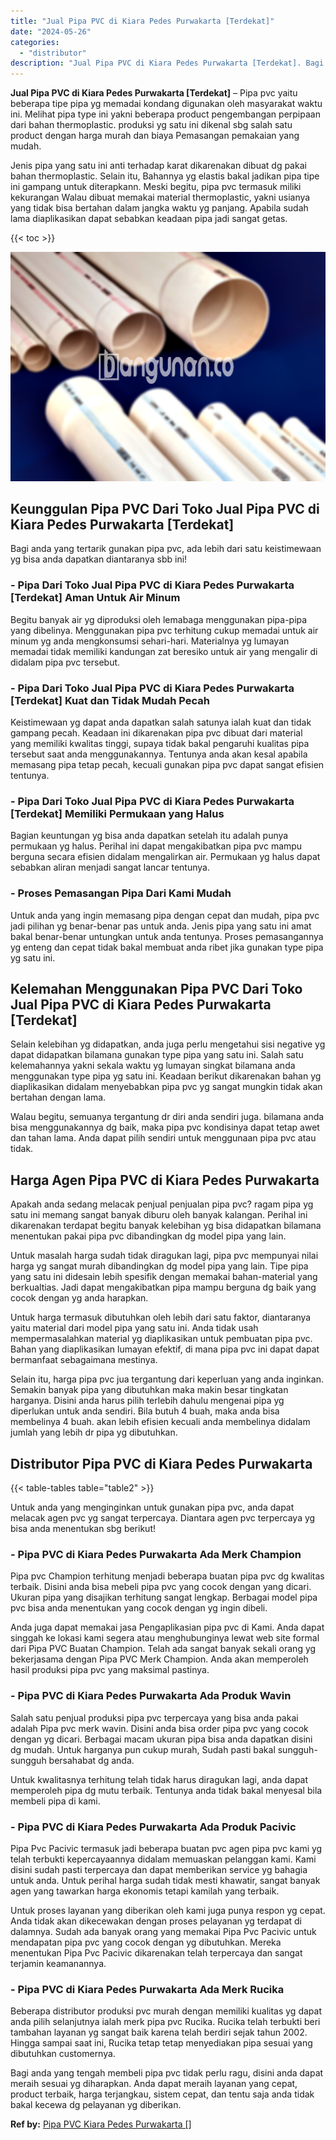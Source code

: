 ```yaml
---
title: "Jual Pipa PVC di Kiara Pedes Purwakarta [Terdekat]"
date: "2024-05-26"
categories: 
  - "distributor"
description: "Jual Pipa PVC di Kiara Pedes Purwakarta [Terdekat]. Bagi anda yang tengah membeli pipa pvc tidak perlu ragu, disini anda dapat meraih sesuai yg diharapkan. A..."
---
```


**Jual Pipa PVC di Kiara Pedes Purwakarta \[Terdekat\]** – Pipa pvc yaitu beberapa tipe pipa yg memadai kondang digunakan oleh masyarakat waktu ini. Melihat pipa type ini yakni beberapa product pengembangan perpipaan dari bahan thermoplastic. produksi yg satu ini dikenal sbg salah satu product dengan harga murah dan biaya Pemasangan pemakaian yang mudah.

Jenis pipa yang satu ini anti terhadap karat dikarenakan dibuat dg pakai bahan thermoplastic. Selain itu, Bahannya yg elastis bakal jadikan pipa tipe ini gampang untuk diterapkann. Meski begitu, pipa pvc termasuk miliki kekurangan Walau dibuat memakai material thermoplastic, yakni usianya yang tidak bisa bertahan dalam jangka waktu yg panjang. Apabila sudah lama diaplikasikan dapat sebabkan keadaan pipa jadi sangat getas.

{{< toc >}}

![Jual Pipa PVC di Kiara Pedes Purwakarta [Terdekat]](/images/jaul-pipa-pvc-29.png)

## Keunggulan Pipa PVC Dari Toko Jual Pipa PVC di Kiara Pedes Purwakarta \[Terdekat\]

Bagi anda yang tertarik gunakan pipa pvc, ada lebih dari satu keistimewaan yg bisa anda dapatkan diantaranya sbb ini!

### \- Pipa Dari Toko Jual Pipa PVC di Kiara Pedes Purwakarta \[Terdekat\] Aman Untuk Air Minum

Begitu banyak air yg diproduksi oleh lemabaga menggunakan pipa-pipa yang dibelinya. Menggunakan pipa pvc terhitung cukup memadai untuk air minum yg anda mengkonsumsi sehari-hari. Materialnya yg lumayan memadai tidak memiliki kandungan zat beresiko untuk air yang mengalir di didalam pipa pvc tersebut.

### \- Pipa Dari Toko Jual Pipa PVC di Kiara Pedes Purwakarta \[Terdekat\] Kuat dan Tidak Mudah Pecah

Keistimewaan yg dapat anda dapatkan salah satunya ialah kuat dan tidak gampang pecah. Keadaan ini dikarenakan pipa pvc dibuat dari material yang memiliki kwalitas tinggi, supaya tidak bakal pengaruhi kualitas pipa tersebut saat anda menggunakannya. Tentunya anda akan kesal apabila memasang pipa tetap pecah, kecuali gunakan pipa pvc dapat sangat efisien tentunya.

### \- Pipa Dari Toko Jual Pipa PVC di Kiara Pedes Purwakarta \[Terdekat\] Memiliki Permukaan yang Halus

Bagian keuntungan yg bisa anda dapatkan setelah itu adalah punya permukaan yg halus. Perihal ini dapat mengakibatkan pipa pvc mampu berguna secara efisien didalam mengalirkan air. Permukaan yg halus dapat sebabkan aliran menjadi sangat lancar tentunya.

### \- Proses Pemasangan Pipa Dari Kami Mudah

Untuk anda yang ingin memasang pipa dengan cepat dan mudah, pipa pvc jadi pilihan yg benar-benar pas untuk anda. Jenis pipa yang satu ini amat bakal benar-benar untungkan untuk anda tentunya. Proses pemasangannya yg enteng dan cepat tidak bakal membuat anda ribet jika gunakan type pipa yg satu ini.

## Kelemahan Menggunakan Pipa PVC Dari Toko Jual Pipa PVC di Kiara Pedes Purwakarta \[Terdekat\]

Selain kelebihan yg didapatkan, anda juga perlu mengetahui sisi negative yg dapat didapatkan bilamana gunakan type pipa yang satu ini. Salah satu kelemahannya yakni sekala waktu yg lumayan singkat bilamana anda menggunakan type pipa yg satu ini. Keadaan berikut dikarenakan bahan yg diaplikasikan didalam menyebabkan pipa pvc yg sangat mungkin tidak akan bertahan dengan lama.

Walau begitu, semuanya tergantung dr diri anda sendiri juga. bilamana anda bisa menggunakannya dg baik, maka pipa pvc kondisinya dapat tetap awet dan tahan lama. Anda dapat pilih sendiri untuk menggunaan pipa pvc atau tidak.

## Harga Agen Pipa PVC di Kiara Pedes Purwakarta

Apakah anda sedang melacak penjual penjualan pipa pvc? ragam pipa yg satu ini memang sangat banyak diburu oleh banyak kalangan. Perihal ini dikarenakan terdapat begitu banyak kelebihan yg bisa didapatkan bilamana menentukan pakai pipa pvc dibandingkan dg model pipa yang lain.

Untuk masalah harga sudah tidak diragukan lagi, pipa pvc mempunyai nilai harga yg sangat murah dibandingkan dg model pipa yang lain. Tipe pipa yang satu ini didesain lebih spesifik dengan memakai bahan-material yang berkualtias. Jadi dapat mengakibatkan pipa mampu berguna dg baik yang cocok dengan yg anda harapkan.

Untuk harga termasuk dibutuhkan oleh lebih dari satu faktor, diantaranya yaitu material dari model pipa yang satu ini. Anda tidak usah mempermasalahkan material yg diaplikasikan untuk pembuatan pipa pvc. Bahan yang diaplikasikan lumayan efektif, di mana pipa pvc ini dapat dapat bermanfaat sebagaimana mestinya.

Selain itu, harga pipa pvc jua tergantung dari keperluan yang anda inginkan. Semakin banyak pipa yang dibutuhkan maka makin besar tingkatan harganya. Disini anda harus pilih terlebih dahulu mengenai pipa yg diperlukan untuk anda sendiri. Bila butuh 4 buah, maka anda bisa membelinya 4 buah. akan lebih efisien kecuali anda membelinya didalam jumlah yang lebih dr pipa yg dibutuhkan.

## Distributor Pipa PVC di Kiara Pedes Purwakarta

{{< table-tables table="table2" >}}

Untuk anda yang menginginkan untuk gunakan pipa pvc, anda dapat melacak agen pvc yg sangat terpercaya. Diantara agen pvc terpercaya yg bisa anda menentukan sbg berikut!

### \- Pipa PVC di Kiara Pedes Purwakarta Ada Merk Champion

Pipa pvc Champion terhitung menjadi beberapa buatan pipa pvc dg kwalitas terbaik. Disini anda bisa mebeli pipa pvc yang cocok dengan yang dicari. Ukuran pipa yang disajikan terhitung sangat lengkap. Berbagai model pipa pvc bisa anda menentukan yang cocok dengan yg ingin dibeli.

Anda juga dapat memakai jasa Pengaplikasian pipa pvc di Kami. Anda dapat singgah ke lokasi kami segera atau menghubunginya lewat web site formal dari Pipa PVC Buatan Champion. Telah ada sangat banyak sekali orang yg bekerjasama dengan Pipa PVC Merk Champion. Anda akan memperoleh hasil produksi pipa pvc yang maksimal pastinya.

### \- Pipa PVC di Kiara Pedes Purwakarta Ada Produk Wavin

Salah satu penjual produksi pipa pvc terpercaya yang bisa anda pakai adalah Pipa pvc merk wavin. Disini anda bisa order pipa pvc yang cocok dengan yg dicari. Berbagai macam ukuran pipa bisa anda dapatkan disini dg mudah. Untuk harganya pun cukup murah, Sudah pasti bakal sungguh-sungguh bersahabat dg anda.

Untuk kwalitasnya terhitung telah tidak harus diragukan lagi, anda dapat memperoleh pipa dg mutu terbaik. Tentunya anda tidak bakal menyesal bila membeli pipa di kami.

### \- Pipa PVC di Kiara Pedes Purwakarta Ada Produk Pacivic

Pipa Pvc Pacivic termasuk jadi beberapa buatan pvc agen pipa pvc kami yg telah terbukti kepercayaannya didalam memuaskan pelanggan kami. Kami disini sudah pasti terpercaya dan dapat memberikan service yg bahagia untuk anda. Untuk perihal harga sudah tidak mesti khawatir, sangat banyak agen yang tawarkan harga ekonomis tetapi kamilah yang terbaik.

Untuk proses layanan yang diberikan oleh kami juga punya respon yg cepat. Anda tidak akan dikecewakan dengan proses pelayanan yg terdapat di dalamnya. Sudah ada banyak orang yang memakai Pipa Pvc Pacivic untuk mendapatan pipa pvc yang cocok dengan yg dibutuhkan. Mereka menentukan Pipa Pvc Pacivic dikarenakan telah terpercaya dan sangat terjamin keamanannya.

### \- Pipa PVC di Kiara Pedes Purwakarta Ada Merk Rucika

Beberapa distributor produksi pvc murah dengan memiliki kualitas yg dapat anda pilih selanjutnya ialah merk pipa pvc Rucika. Rucika telah terbukti beri tambahan layanan yg sangat baik karena telah berdiri sejak tahun 2002. Hingga sampai saat ini, Rucika tetap tetap menyediakan pipa sesuai yang dibutuhkan customernya.

Bagi anda yang tengah membeli pipa pvc tidak perlu ragu, disini anda dapat meraih sesuai yg diharapkan. Anda dapat meraih layanan yang cepat, product terbaik, harga terjangkau, sistem cepat, dan tentu saja anda tidak bakal kecewa dg pelayanan yg diberikan.

**Ref by:** [Pipa PVC Kiara Pedes Purwakarta []](https://id.wikipedia.org/wiki/Pipa)
